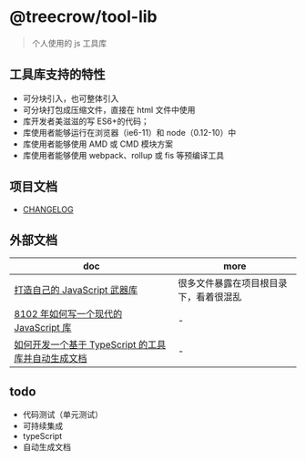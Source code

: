 # @treecrow/tool-lib

> 个人使用的 js 工具库

## 工具库支持的特性

- 可分块引入，也可整体引入
- 可分块打包成压缩文件，直接在 html 文件中使用
- 库开发者美滋滋的写 ES6+的代码；
- 库使用者能够运行在浏览器（ie6-11）和 node（0.12-10）中
- 库使用者能够使用 AMD 或 CMD 模块方案
- 库使用者能够使用 webpack、rollup 或 fis 等预编译工具

## 项目文档

- [CHANGELOG](./docs/CHANGELOG.md)

## 外部文档

| doc                                                                                         | more                                   |
| ------------------------------------------------------------------------------------------- | -------------------------------------- |
| [打造自己的 JavaScript 武器库](https://zhuanlan.zhihu.com/p/31229740)                       | 很多文件暴露在项目根目录下，看着很混乱 |
| [8102 年如何写一个现代的 JavaScript 库](https://zhuanlan.zhihu.com/p/46332833)              | -                                      |
| [如何开发一个基于 TypeScript 的工具库并自动生成文档](https://zhuanlan.zhihu.com/p/72352437) | -                                      |

## todo

- 代码测试（单元测试）
- 可持续集成
- typeScript
- 自动生成文档
